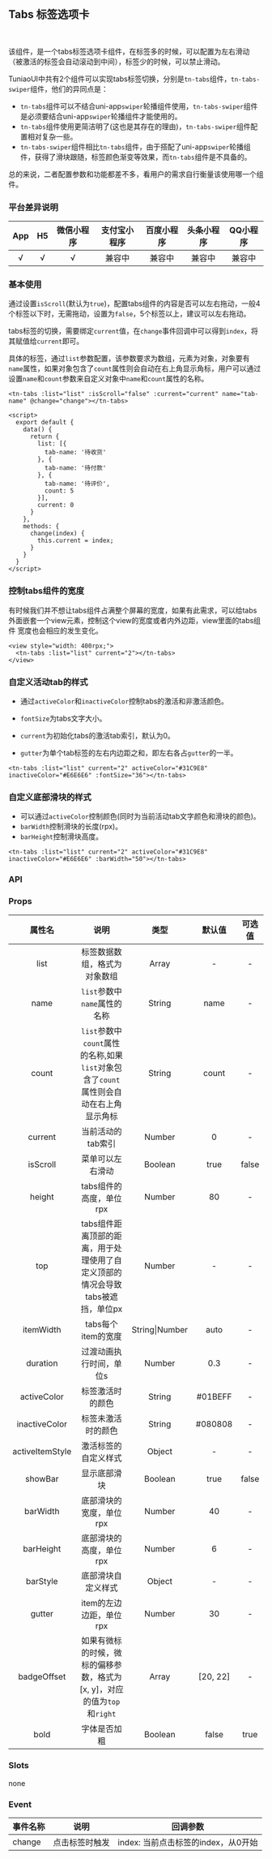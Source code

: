 ## Tabs 标签选项卡 <to-api/>


<br>

<demo-model url="/componentsPage/tabs/tabs"></demo-model>



该组件，是一个tabs标签选项卡组件，在标签多的时候，可以配置为左右滑动（被激活的标签会自动滚动到中间），标签少的时候，可以禁止滑动。

TuniaoUI中共有2个组件可以实现tabs标签切换，分别是`tn-tabs`组件，`tn-tabs-swiper`组件，他们的异同点是：

- `tn-tabs`组件可以不结合uni-app`swiper`轮播组件使用，`tn-tabs-swiper`组件是必须要结合uni-app`swiper`轮播组件才能使用的。
- `tn-tabs`组件使用更简洁明了(这也是其存在的理由)，`tn-tabs-swiper`组件配置相对复杂一些。
- `tn-tabs-swiper`组件相比`tn-tabs`组件，由于搭配了uni-app`swiper`轮播组件，获得了滑块跟随，标签颜色渐变等效果，而`tn-tabs`组件是不具备的。

总的来说，二者配置参数和功能都差不多，看用户的需求自行衡量该使用哪一个组件。



### 平台差异说明

| App | H5 | 微信小程序 | 支付宝小程序 | 百度小程序 | 头条小程序 | QQ小程序 |
|:---:|:--:|:-----:|:------:|:-----:|:-----:|:-----:|
|  √  | √  |   √   |  兼容中   |  兼容中  |  兼容中  |  兼容中  |



### 基本使用

通过设置`isScroll`(默认为`true`)，配置tabs组件的内容是否可以左右拖动，一般4个标签以下时，无需拖动，设置为`false`，5个标签以上，建议可以左右拖动。

tabs标签的切换，需要绑定`current`值，在`change`事件回调中可以得到`index`，将其赋值给`current`即可。

具体的标签，通过`list`参数配置，该参数要求为数组，元素为对象，对象要有`name`属性，如果对象包含了`count`属性则会自动在右上角显示角标，用户可以通过设置`name`和`count`参数来自定义对象中`name`和`count`属性的名称。

```vue
<tn-tabs :list="list" :isScroll="false" :current="current" name="tab-name" @change="change"></tn-tabs>

<script>
  export default {
    data() {
      return {
        list: [{
          tab-name: '待收货'
        }, {
          tab-name: '待付款'
        }, {
          tab-name: '待评价',
          count: 5
        }],
        current: 0
      }
    },
    methods: {
      change(index) {
        this.current = index;
      }
    }
  }
</script>
```



### 控制tabs组件的宽度

有时候我们并不想让tabs组件占满整个屏幕的宽度，如果有此需求，可以给tabs外面嵌套一个view元素，控制这个view的宽度或者内外边距，view里面的tabs组件 宽度也会相应的发生变化。

```vue
<view style="width: 400rpx;">
  <tn-tabs :list="list" current="2"></tn-tabs>
</view>
```



### 自定义活动tab的样式

- 通过`activeColor`和`inactiveColor`控制tabs的激活和非激活颜色。

- `fontSize`为tabs文字大小。
- `current`为初始化tabs的激活tab索引，默认为0。
- `gutter`为单个tab标签的左右内边距之和，即左右各占`gutter`的一半。

```vue
<tn-tabs :list="list" current="2" activeColor="#31C9E8" inactiveColor="#E6E6E6" :fontSize="36"></tn-tabs>
```



### 自定义底部滑块的样式

- 可以通过`activeColor`控制颜色(同时为当前活动tab文字颜色和滑块的颜色)。
- `barWidth`控制滑块的长度(rpx)。
- `barHeight`控制滑块高度。

```vue
<tn-tabs :list="list" current="2" activeColor="#31C9E8" inactiveColor="#E6E6E6" :barWidth="50"></tn-tabs>
```



### API

### Props

|       属性名       |                            说明                            |       类型       |   默认值    |  可选值  |
|:---------------:|:--------------------------------------------------------:|:--------------:|:--------:|:-----:|
|      list       |                      标签数据数组，格式为对象数组                      |     Array      |    -     |   -   |
|      name       |                   `list`参数中`name`属性的名称                   |     String     |   name   |   -   |
|      count      | `list`参数中`count`属性的名称,如果`list`对象包含了`count`属性则会自动在右上角显示角标 |     String     |  count   |   -   |
|     current     |                        当前活动的tab索引                        |     Number     |    0     |   -   |
|    isScroll     |                         菜单可以左右滑动                         |    Boolean     |   true   | false |
|     height      |                     tabs组件的高度，单位rpx                      |     Number     |    80    |   -   |
|       top       |       tabs组件距离顶部的距离，用于处理使用了自定义顶部的情况会导致tabs被遮挡，单位px       |     Number     |    -     |   -   |
|    itemWidth    |                      tabs每个item的宽度                       | String\|Number |   auto   |   -   |
|    duration     |                       过渡动画执行时间，单位s                       |     Number     |   0.3    |   -   |
|   activeColor   |                         标签激活时的颜色                         |     String     | #01BEFF  |   -   |
|  inactiveColor  |                        标签未激活时的颜色                         |     String     | #080808  |   -   |
| activeItemStyle |                        激活标签的自定义样式                        |     Object     |    -     |   -   |
|     showBar     |                          显示底部滑块                          |    Boolean     |   true   | false |
|    barWidth     |                      底部滑块的宽度，单位rpx                       |     Number     |    40    |   -   |
|    barHeight    |                      底部滑块的高度，单位rpx                       |     Number     |    6     |   -   |
|    barStyle     |                        底部滑块自定义样式                         |     Object     |    -     |   -   |
|     gutter      |                     item的左边边距，单位rpx                      |     Number     |    30    |   -   |
|   badgeOffset   |      如果有微标的时候，微标的偏移参数，格式为[x, y]，对应的值为`top`和`right`       |     Array      | [20, 22] |   -   |
|      bold       |                          字体是否加粗                          |    Boolean     |  false   | true  |



### Slots

none



### Event

| 事件名称   | 说明      | 回调参数                     |
|--------|---------|--------------------------|
| change | 点击标签时触发 | index: 当前点击标签的index，从0开始 |


